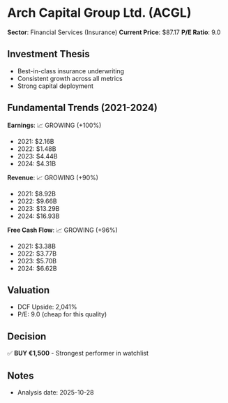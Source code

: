# Arch Capital Group Ltd. (ACGL)

**Sector**: Financial Services (Insurance)
**Current Price**: $87.17
**P/E Ratio**: 9.0

## Investment Thesis
- Best-in-class insurance underwriting
- Consistent growth across all metrics
- Strong capital deployment

## Fundamental Trends (2021-2024)

**Earnings**: 📈 GROWING (+100%)
- 2021: $2.16B
- 2022: $1.48B
- 2023: $4.44B
- 2024: $4.31B

**Revenue**: 📈 GROWING (+90%)
- 2021: $8.92B
- 2022: $9.66B
- 2023: $13.29B
- 2024: $16.93B

**Free Cash Flow**: 📈 GROWING (+96%)
- 2021: $3.38B
- 2022: $3.77B
- 2023: $5.70B
- 2024: $6.62B

## Valuation
- DCF Upside: 2,041%
- P/E: 9.0 (cheap for this quality)

## Decision
✅ **BUY €1,500** - Strongest performer in watchlist

## Notes
- Analysis date: 2025-10-28
